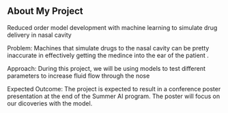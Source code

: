 ## About My Project

Reduced order model development with machine learning to simulate drug delivery in nasal cavity

Problem: Machines that simulate drugs to the nasal cavity can be pretty inaccurate in effectively getting the medince into the ear of the patient . 

Approach: During this project, we will be using models to test different parameters to increase fluid flow through the nose

Expected Outcome: The project is expected to result in a conference poster presentation at the end of the Summer AI program. The poster will focus on our dicoveries with the model.


